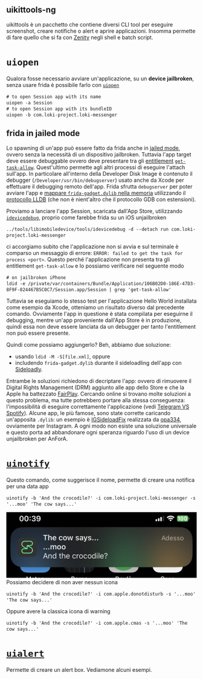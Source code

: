## uikittools-ng

uikittools è un pacchetto che contiene diversi CLI tool per eseguire screenshot, creare notifiche o alert e aprire applicazioni.
Insomma permette di fare quello che si fa con [Zenity](https://en.wikipedia.org/w/index.php?title=Zenity&oldid=1140898488) negli shell e batch script.

# `uiopen`

Qualora fosse necessario avviare un'applicazione, su un **device jailbroken**, senza usare frida è possibile farlo con [`uiopen`](https://github.com/ProcursusTeam/uikittools-ng/blob/main/uiopen.m)
```shell
# to open Session app with its name
uiopen -a Session
# to open Session app with its bundleID
uiopen -b com.loki-project.loki-messenger
```

## frida in jailed mode

Lo spawning di un'app può essere fatto da frida anche in [jailed mode](https://frida.re/docs/ios/#without-jailbreak), ovvero senza la necessità di un dispositivo jailbroken.
Tuttavia l'app target deve essere debuggable ovvero deve presentare tra gli [entitlement](https://developer.apple.com/documentation/bundleresources/entitlements) [`get-task-allow`](https://stackoverflow.com/a/1026472).
Quest'ultimo permette agli altri processi di eseguire l'attach sull'app. 
In particolare all'interno della Developer Disk Image è contenuto il debugger (`/Developer/usr/bin/debugserver`) usato anche da Xcode per effettuare il debugging remoto dell'app.
<span><!-- https://t.me/fridadotre/85357 --></span>
<span><!-- https://t.me/fridadotre/42430 --></span>
Frida sfrutta `debugserver` per poter avviare l'app e [mappare `frida-gadget.dylib` nella memoria](https://github.com/frida/frida-core/blob/master/src/fruity/injector.vala) utilizzando il [protocollo LLDB](https://github.com/frida/frida-core/blob/master/src/fruity/lldb.vala) (che non è nient'altro che il protocollo GDB con estensioni).

Proviamo a lanciare l'app Session, scaricata dall'App Store, utilizzando [`idevicedebug`](https://github.com/libimobiledevice/libimobiledevice/blob/master/tools/idevicedebug.c), proprio come farebbe frida su un iOS unjailbroken
```shell
../tools/libimobiledevice/tools/idevicedebug -d --detach run com.loki-project.loki-messenger
```
ci accorgiamo subito che l'applicazione non si avvia e sul terminale è comparso un messaggio di errore: `ERROR: failed to get the task for process <port>`.
Questo perché l'applicazione non presenta tra gli entitlement `get-task-allow` e lo possiamo verificare nel seguente modo
```shell
# on jailbroken iPhone
ldid -e /private/var/containers/Bundle/Application/106B02D0-186E-47D3-8F9F-824467B5C0C7/Session.app/Session | grep 'get-task-allow'
```
Tuttavia se eseguiamo lo stesso test per l'applicazione Hello World installata come esempio da Xcode, otteniamo un risultato diverso dal precedente comando.
Ovviamente l'app in questione è stata compilata per eseguirne il debugging, mentre un'app proveniente dall'App Store è in produzione, quindi essa non deve essere lanciata da un debugger per tanto l'entitlement non può essere presente.

Quindi come possiamo aggiungerlo? Beh, abbiamo due soluzione:
- usando `ldid -M -S[file.xml]`, oppure
- includendo `frida-gadget.dylib` durante il sideloadling dell'app con [Sideloadly](https://sideloadly.io/).

Entrambe le soluzioni richiedono di decriptare l'app: ovvero di rimuovere il Digital Rights Management (DRM) aggiunto alle app dello Store e che la Apple ha battezzato [FairPlay](https://segmentfault.com/a/1190000041023774/en).
Cercando online si trovano molte soluzioni a questo problema, ma tutte potrebbero portare alla stessa conseguenza: l'impossibilità di eseguire correttamente l'applicazione (vedi [Telegram VS Spotify](https://drive.google.com/file/d/1iBnWAuelz0y0Il3mihyFDoyd_7D9-p7x/view)).
Alcune app, le più famose, sono state corrette caricando un'apposita `.dylib`: un esempio è [IGSideloadFix](https://github.com/opa334/IGSideloadFix) realizzata da [opa334](https://twitter.com/opa334dev), ovviamente per Instagram.
A ogni modo non esiste una soluzione universale e questo porta ad abbandonare ogni speranza riguardo l'uso di un device unjailbroken per AnForA.

# [`uinotify`](https://github.com/ProcursusTeam/uikittools-ng/blob/main/uinotify.m)

Questo comando, come suggerisce il nome, permette di creare una notifica per una data app
```shell
uinotify -b 'And the crocodile?' -i com.loki-project.loki-messenger -s '...moo' 'The cow says...'
```
![session](../images/uinotify/session.jpeg?raw=true "A notify from Session")<br/>
Possiamo decidere di non aver nessun icona
```shell
uinotify -b 'And the crocodile?' -i com.apple.donotdisturb -s '...moo' 'The cow says...'
```
Oppure avere la classica icona di warning
```shell
uinotify -b 'And the crocodile?' -i com.apple.cmas -s '...moo' 'The cow says...'
```

# [`uialert`](https://github.com/ProcursusTeam/uikittools-ng/blob/main/uialert.m)

Permette di creare un alert box. Vediamone alcuni esempi.

